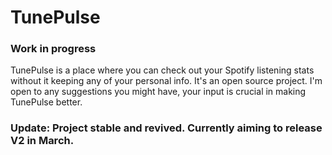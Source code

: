# TunePulse
### Work in progress
TunePulse is a place where you can check out your Spotify listening stats without it keeping any of your personal info. It's an open source project. I'm open to any suggestions you might have, your input is crucial in making TunePulse better.

### Update: Project stable and revived. Currently aiming to release V2 in March.
